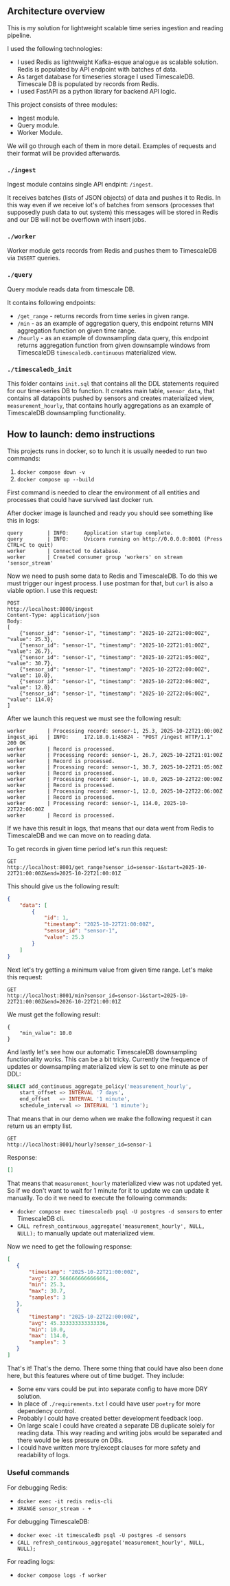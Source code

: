 ## Architecture overview

This is my solution for lightweight scalable time series ingestion and reading pipeline.  

I used the following technologies:
- I used Redis as lightweight Kafka-esque analogue as scalable solution. Redis is populated by API endpoint with batches of data.
- As target database for timeseries storage I used TimescaleDB. Timescale DB is populated by records from Redis.
- I used FastAPI as a python library for backend API logic. 

This project consists of three modules:
- Ingest module.
- Query module.
- Worker Module.

We will go through each of them in more detail. Examples of requests and their format will be provided afterwards.

### `./ingest`

Ingest module contains single API endpint: `/ingest`. 

It receives batches (lists of JSON objects) of data and pushes it to Redis. In this way even if we receive lot's of batches from sensors (processes that supposedly push data to out system) this messages will be stored in Redis and our DB will not be overflown with insert jobs.

### `./worker`

Worker module gets records from Redis and pushes them to TimescaleDB via `INSERT` queries. 

### `./query`

Query module reads data from timescale DB.

It contains following endpoints:
- `/get_range` - returns records from time series in given range.
- `/min` - as an example of aggregation query, this endpoint returns MIN aggregation function on given time range.
- `/hourly` - as an example of downsampling data query, this endpoint returns aggregation function from given downsample windows from TimescaleDB `timescaledb.continuous` materialized view. 


### `./timescaledb_init`

This folder contains `init.sql` that contains all the DDL statements required for our time-series DB to function. It creates main table, `sensor_data`, that contains all datapoints pushed by sensors and creates materialized view, `measurement_hourly`, that contains hourly aggregations as an example of TimescaleDB downsampling functionality.


## How to launch: demo instructions

This projects runs in docker, so to lunch it is usually needed to run two commands:
1) `docker compose down -v`
2) `docker compose up --build`

First command is needed to clear the environment of all entities and processes that could have survived last docker run.

After docker image is launched and ready you should see something like this in logs:

```
query        | INFO:     Application startup complete.
query        | INFO:     Uvicorn running on http://0.0.0.0:8001 (Press CTRL+C to quit)
worker       | Connected to database.                                                                                   
worker       | Created consumer group 'workers' on stream 'sensor_stream'
```

Now we need to push some data to Redis and TimescaleDB. To do this we must trigger our ingest process. I use postman for that, but `curl` is also a viable option. I use this request:
```
POST
http://localhost:8000/ingest
Content-Type: application/json
Body:
[
    {"sensor_id": "sensor-1", "timestamp": "2025-10-22T21:00:00Z", "value": 25.3},
    {"sensor_id": "sensor-1", "timestamp": "2025-10-22T21:01:00Z", "value": 26.7},
    {"sensor_id": "sensor-1", "timestamp": "2025-10-22T21:05:00Z", "value": 30.7},
    {"sensor_id": "sensor-1", "timestamp": "2025-10-22T22:00:00Z", "value": 10.0},
    {"sensor_id": "sensor-1", "timestamp": "2025-10-22T22:06:00Z", "value": 12.0},
    {"sensor_id": "sensor-1", "timestamp": "2025-10-22T22:06:00Z", "value": 114.0}
]
```

After we launch this request we must see the following result:
```
worker       | Processing record: sensor-1, 25.3, 2025-10-22T21:00:00Z
ingest_api   | INFO:     172.18.0.1:45824 - "POST /ingest HTTP/1.1" 200 OK
worker       | Record is processed.
worker       | Processing record: sensor-1, 26.7, 2025-10-22T21:01:00Z
worker       | Record is processed.                                                                                     
worker       | Processing record: sensor-1, 30.7, 2025-10-22T21:05:00Z                                                  
worker       | Record is processed.                                                                                     
worker       | Processing record: sensor-1, 10.0, 2025-10-22T22:00:00Z                                                  
worker       | Record is processed.                                                                                     
worker       | Processing record: sensor-1, 12.0, 2025-10-22T22:06:00Z                                                  
worker       | Record is processed.                                                                                     
worker       | Processing record: sensor-1, 114.0, 2025-10-22T22:06:00Z                                                 
worker       | Record is processed.         
```

If we have this result in logs, that means that our data went from Redis to TimescaleDB and we can move on to reading data. 

To get records in given time period let's run this request:
```
GET
http://localhost:8001/get_range?sensor_id=sensor-1&start=2025-10-22T21:00:00Z&end=2025-10-22T21:00:01Z
```

This should give us the following result:
```JSON
{
    "data": [
        {
            "id": 1,
            "timestamp": "2025-10-22T21:00:00Z",
            "sensor_id": "sensor-1",
            "value": 25.3
        }
    ]
}
```

Next let's try getting a minimum value from given time range. Let's make this request:
```
GET
http://localhost:8001/min?sensor_id=sensor-1&start=2025-10-22T21:00:00Z&end=2026-10-22T21:00:01Z
```

We must get the following result:
```
{
    "min_value": 10.0
}
```

And lastly let's see how our automatic TimescaleDB downsampling functionality works. This can be a bit tricky. Currently the frequence of updates or downsampling materialized view is set to one minute as per DDL:
```SQL
SELECT add_continuous_aggregate_policy('measurement_hourly',
    start_offset => INTERVAL '7 days',
    end_offset   => INTERVAL '1 minute',
    schedule_interval => INTERVAL '1 minute');
```

That means that in our demo when we make the following request it can return us an empty list.
```
GET
http://localhost:8001/hourly?sensor_id=sensor-1
```

Response:
```JSON
[]
```

That means that `measurement_hourly` materialized view was not updated yet. So if we don't want to wait for 1 minute for it to update we can update it manually. To do it we need to execute the following commands:
 - `docker compose exec timescaledb psql -U postgres -d sensors` to enter TimescaleDB cli.
 - `CALL refresh_continuous_aggregate('measurement_hourly', NULL, NULL);` to manually update out materialized view.

Now we need to get the following response:
 ```JSON
 [
    {
        "timestamp": "2025-10-22T21:00:00Z",
        "avg": 27.566666666666666,
        "min": 25.3,
        "max": 30.7,
        "samples": 3
    },
    {
        "timestamp": "2025-10-22T22:00:00Z",
        "avg": 45.333333333333336,
        "min": 10.0,
        "max": 114.0,
        "samples": 3
    }
]
 ```

 That's it! That's the demo. There some thing that could have also been done here, but this features where out of time budget. They include:
 - Some env vars could be put into separate config to have more DRY solution.
 - In place of `./requirements.txt` I could have user `poetry` for more dependency control. 
 - Probably I could have created better development feedback loop.
 - On large scale I could have created a separate DB duplicate solely for reading data. This way reading and writing jobs would be separated and there would be less pressure on DBs.
 - I could have written more try/except clauses for more safety and readability of logs.

### Useful commands

For debugging Redis:
- `docker exec -it redis redis-cli`
- `XRANGE sensor_stream - +`

For debugging TimescaleDB:
- `docker exec -it timescaledb psql -U postgres -d sensors`
- `CALL refresh_continuous_aggregate('measurement_hourly', NULL, NULL);`

For reading logs:
- `docker compose logs -f worker`
